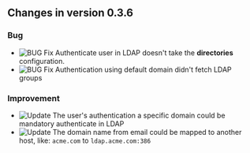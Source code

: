 

Changes in version 0.3.6
-------------------------------------------------------------------------------------------------

### Bug
- ![BUG Fix](images/bug_icon.png "BUG Fix") Authenticate user in LDAP doesn't take the **directories** configuration.
- ![BUG Fix](images/bug_icon.png "BUG Fix")  Authentication using default domain didn't fetch LDAP groups
    
### Improvement
- ![Update](images/update_icon.png "Update") The user's authentication a specific domain could be mandatory authenticate in LDAP
- ![Update](images/update_icon.png "Update") The domain name from email could be mapped to another host, like: `acme.com`  to `ldap.acme.com:386`
   